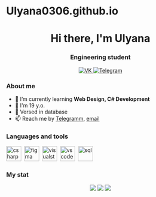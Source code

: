 # Ulyana0306.github.io
<div id="header" align="center">
	<h1>Hi there, I'm Ulyana</h1>
	<h3>Engineering student</h3>
</div>

<div id="socials" align="center">
	<a href="https://twitter.com/AntAres13534196?t=FS3ATdDVIgCpnjvYtEbwlw&s=09">
		<img src="https://img.shields.io/badge/VK-blue?style=for-the-badge&logo=VK&logoColor=white" alt="VK"/>
	</a>
	<a href="https://t.me/young_otaku">
		<img src="https://img.shields.io/badge/Telegram-blue?style=for-the-badge&logo=telegram&logoColor=white" alt="Telegram"/>
	</a>
</div>

### About me
- 🌱 I’m currently learning **Web Design, C# Development**
- 📝 I'm 19 y.o.
- 📝 Versed in database
- 📫 Reach me by [Telegramm](https://t.me/young_otaku), [email](citrus1113@mail.ru)

### Languages and tools
<img src="https://cdn.jsdelivr.net/gh/devicons/devicon/icons/csharp/csharp-original.svg" title="csharp" width="40" height="40"/>&nbsp;
<img src="https://cdn.jsdelivr.net/gh/devicons/devicon/icons/figma/figma-original.svg" title="figma" width="40" height="40"/>&nbsp;
<img src="https://cdn.jsdelivr.net/gh/devicons/devicon/icons/visualstudio/visualstudio-plain.svg" title="visualstudio" width="40" height="40"/>&nbsp;
<img src="https://cdn.jsdelivr.net/gh/devicons/devicon/icons/vscode/vscode-original.svg" title="vscode" width="40" height="40"/>&nbsp;
<img src="https://cdn.jsdelivr.net/gh/devicons/devicon/icons/postgresql/postgresql-original.svg" title="sql" width="40" height="40"/>&nbsp;
                
### My stat
<div id="stat" align="center">
	<img src="http://github-profile-summary-cards.vercel.app/api/cards/profile-details?username=Ulyana0306&theme=aura_dark"/>
	<img src="http://github-profile-summary-cards.vercel.app/api/cards/most-commit-language?username=Ulyana0306&theme=aura_dark"/>
	<img src="http://github-profile-summary-cards.vercel.app/api/cards/stats?username=Ulyana0306&theme=aura_dark"/>
</div>
